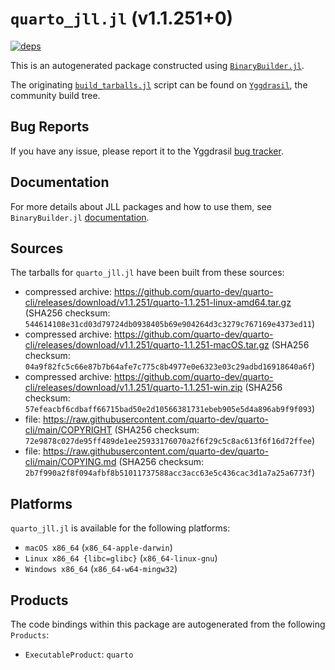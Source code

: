 # `quarto_jll.jl` (v1.1.251+0)

[![deps](https://juliahub.com/docs/quarto_jll/deps.svg)](https://juliahub.com/ui/Packages/quarto_jll/yaZtJ?page=2)

This is an autogenerated package constructed using [`BinaryBuilder.jl`](https://github.com/JuliaPackaging/BinaryBuilder.jl).

The originating [`build_tarballs.jl`](https://github.com/JuliaPackaging/Yggdrasil/blob/7a5b4275ae09a1a4c6fd3273a7959727aa0f4098/Q/quarto/build_tarballs.jl) script can be found on [`Yggdrasil`](https://github.com/JuliaPackaging/Yggdrasil/), the community build tree.

## Bug Reports

If you have any issue, please report it to the Yggdrasil [bug tracker](https://github.com/JuliaPackaging/Yggdrasil/issues).

## Documentation

For more details about JLL packages and how to use them, see `BinaryBuilder.jl` [documentation](https://docs.binarybuilder.org/stable/jll/).

## Sources

The tarballs for `quarto_jll.jl` have been built from these sources:

* compressed archive: https://github.com/quarto-dev/quarto-cli/releases/download/v1.1.251/quarto-1.1.251-linux-amd64.tar.gz (SHA256 checksum: `544614108e31cd03d79724db0938405b69e904264d3c3279c767169e4373ed11`)
* compressed archive: https://github.com/quarto-dev/quarto-cli/releases/download/v1.1.251/quarto-1.1.251-macOS.tar.gz (SHA256 checksum: `04a9f82fc5c66e87b7b64afe7c775c8b4977e0e6323e03c29adbd16918640a6f`)
* compressed archive: https://github.com/quarto-dev/quarto-cli/releases/download/v1.1.251/quarto-1.1.251-win.zip (SHA256 checksum: `57efeacbf6cdbaff66715bad50e2d10566381731ebeb905e5d4a896ab9f9f093`)
* file: https://raw.githubusercontent.com/quarto-dev/quarto-cli/main/COPYRIGHT (SHA256 checksum: `72e9878c027de95ff489de1ee25933176070a2f6f29c5c8ac613f6f16d72ffee`)
* file: https://raw.githubusercontent.com/quarto-dev/quarto-cli/main/COPYING.md (SHA256 checksum: `2b7f990a2f8f094afbf8b51011737588acc3acc63e5c436cac3d1a7a25a6773f`)

## Platforms

`quarto_jll.jl` is available for the following platforms:

* `macOS x86_64` (`x86_64-apple-darwin`)
* `Linux x86_64 {libc=glibc}` (`x86_64-linux-gnu`)
* `Windows x86_64` (`x86_64-w64-mingw32`)

## Products

The code bindings within this package are autogenerated from the following `Products`:

* `ExecutableProduct`: `quarto`
